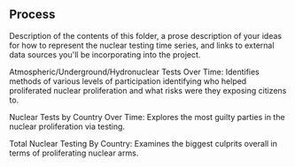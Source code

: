 ## Process

Description of the contents of this folder, a prose description of your ideas for how to represent
the nuclear testing time series, and links to external data sources you'll be incorporating into
the project.

Atmospheric/Underground/Hydronuclear Tests Over Time:
Identifies methods of various levels of participation identifying who helped proliferated nuclear proliferation and what risks were they exposing citizens to.

Nuclear Tests by Country Over Time:
Explores the most guilty parties in the nuclear proliferation via testing.

Total Nuclear Testing By Country:
Examines the biggest culprits overall in terms of proliferating nuclear arms.

